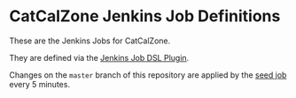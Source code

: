 # CatCalZone Jenkins Job Definitions

These are the Jenkins Jobs for CatCalZone.

They are defined via the [Jenkins Job DSL Plugin](https://wiki.jenkins-ci.org/display/JENKINS/Job+DSL+Plugin).

Changes on the `master` branch of this repository are applied by the [seed job](https://github.com/jenkinsci/job-dsl-plugin/wiki/Tutorial---Using-the-Jenkins-Job-DSL#1-creating-the-seed-job)
every 5 minutes.
